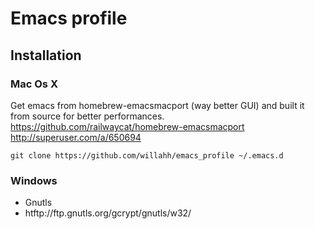 # Emacs profile

## Installation

### Mac Os X
Get emacs from homebrew-emacsmacport (way better GUI) and built it from source for better performances.
https://github.com/railwaycat/homebrew-emacsmacport
http://superuser.com/a/650694

```{r, engine='bash', count_lines}
git clone https://github.com/willahh/emacs_profile ~/.emacs.d
```

### Windows
  - Gnutls
  - htftp://ftp.gnutls.org/gcrypt/gnutls/w32/

